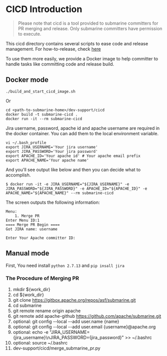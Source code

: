 <!---
  Licensed under the Apache License, Version 2.0 (the "License");
  you may not use this file except in compliance with the License.
  You may obtain a copy of the License at

   http://www.apache.org/licenses/LICENSE-2.0

  Unless required by applicable law or agreed to in writing, software
  distributed under the License is distributed on an "AS IS" BASIS,
  WITHOUT WARRANTIES OR CONDITIONS OF ANY KIND, either express or implied.
  See the License for the specific language governing permissions and
  limitations under the License. See accompanying LICENSE file.
-->
# CICD Introduction

> Please note that cicd is a tool provided to submarine committers for PR merging and release. Only submarine committers have permission to execute.

This cicd directory contains several scripts to ease code and release management. For how-to-release, check [here](./HowToRelease.md)

To use them more easily, we provide a Docker image to help committer to handle tasks like committing code and release build.

## Docker mode

```
./build_and_start_cicd_image.sh
```

Or

```
cd <path-to-submarine-home>/dev-support/cicd
docker build -t submarine-cicd .
docker run -it --rm submarine-cicd
```

Jira username, password, apache id and apache username are required in the docker container. You can
add them to the local environment variable.

```
vi ~/.bash_profile
export JIRA_USERNAME='Your jira username'
export JIRA_PASSWORD='Your jira password'
export APACHE_ID='Your apache id' # Your apache email prefix
export APACHE_NAME='Your apache name'
```

And you'll see output like below and then you can decide what to accomplish.
```
$ docker run -it -e JIRA_USERNAME="${JIRA_USERNAME}" -e JIRA_PASSWORD="${JIRA_PASSWORD}" -e APACHE_ID="${APACHE_ID}" -e APACHE_NAME="${APACHE_NAME}" --rm submarine-cicd
```

The screen outputs the following information: 

```
Menu:
    1. Merge PR
Enter Menu ID:1
==== Merge PR Begin ====
Got JIRA name: username

Enter Your Apache committer ID:
```

## Manual mode

First, You need install `python 2.7.13` and `pip insall jira`

### The Procedure of Merging PR

1. mkdir ${work_dir}
2. cd ${work_dir}
3. git clone https://gitbox.apache.org/repos/asf/submarine.git
4. cd submarine
5. git remote rename origin apache
6. git remote add apache-github https://github.com/apache/submarine.git
7. optional: git config --local --add user.name {name} 
8. optional: git config --local --add user.email {username}@apache.org
9. optional: echo -e "JIRA_USERNAME={jira_username}\nJIRA_PASSWORD={jira_password}" >> ~/.bashrc
10. optional: source ~/.bashrc
11. dev-support/cicd/merge_submarine_pr.py

